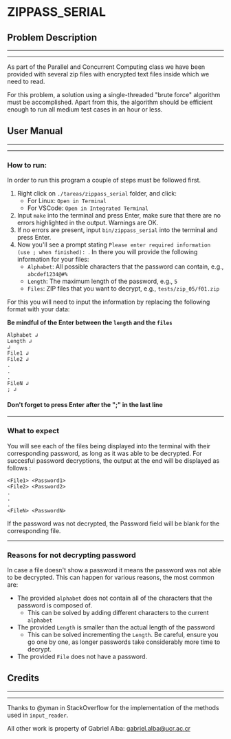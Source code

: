 # ZIPPASS_SERIAL

## Problem Description
-----
-----
As part of the Parallel and Concurrent Computing class we have been provided with several zip files with encrypted text files inside which we need to read. 

For this problem, a solution using a single-threaded "brute force" algorithm must be accomplished. Apart from this, the algorithm should be efficient enough to run all medium test cases in an hour or less. 

## User Manual
-------
-------
### How to run:

In order to run this program a couple of steps must be followed first. 

1. Right click on `./tareas/zippass_serial` folder, and click:
    * For Linux: `Open in Terminal`
    * For VSCode: `Open in Integrated Terminal`
2. Input `make` into the terminal and press Enter, make sure that there are no errors highlighted in the output. Warnings are OK. 
3. If no errors are present, input `bin/zippass_serial` into the terminal and press Enter.
4. Now you'll see a prompt stating `Please enter required information (use ; when finished): `. In there you will provide the following information for your files: 
    * `Alphabet`: All possible characters that the password can contain, e.g., `abcdef1234@#%`
    * `Length`: The maximum length of the password, e.g., `5` 
    * `Files`: ZIP files that you want to decrypt, e.g., `tests/zip_05/f01.zip`

For this you will need to input the information by replacing the following format with your data: 

**Be mindful of the Enter between the `length` and the `files`** 

<pre><code>Alphabet &ldsh;
Length &ldsh;
&ldsh;
File1 &ldsh;
File2 &ldsh;
.
.
.
FileN &ldsh;
; &ldsh;
</code></pre>
#### **Don't forget to press Enter after the ";" in the last line**
-------------
### What to expect

You will see each of the files being displayed into the terminal with their corresponding password, as long as it was able to be decrypted. For succesful password decryptions, the output at the end will be displayed as follows : 
```
<File1> <Password1>
<File2> <Password2>
.
.
.
<FileN> <PasswordN>
```

If the password was not decrypted, the Password field will be blank for the corresponding file.

------
### Reasons for not decrypting password

In case a file doesn't show a password it means the password was not able to be decrypted. This can happen for various reasons,  the most common are:
* The provided `alphabet` does not contain all of the characters that the password is composed of.
    * This can be solved by adding different characters to the current `alphabet`
* The provided `Length`  is smaller than the actual length of the password
    * This can be solved incrementing the `Length`. Be careful, ensure you go one by one, as longer passwords take considerably more time to decrypt. 
* The provided `File` does not have a password. 

## Credits
-------
-------
Thanks to @yman in StackOverflow for the implementation of the methods used in `input_reader`.

All other work is property of Gabriel Alba: <gabriel.alba@ucr.ac.cr>